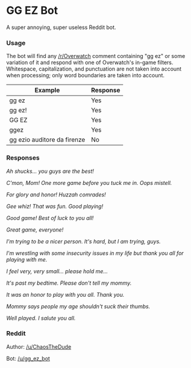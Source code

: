 # GG EZ Bot

A super annoying, super useless Reddit bot.

### Usage
The bot will find any [/r/Overwatch](http://reddit.com/r/Overwatch) comment containing "gg ez" or some variation of it and respond with one of Overwatch's in-game filters.  Whitespace, capitalization, and punctuation are not taken into account when processing; only word boundaries are taken into account.

| Example                     | Response      |
| --------------------------- | ------------- |
| gg ez                       | Yes           |
| gg ez!                      | Yes           |
| GG EZ                       | Yes           |
| ggez                        | Yes           |
| gg ezio auditore da firenze | No            |

### Responses
*Ah shucks... you guys are the best!*

*C'mon, Mom! One more game before you tuck me in. Oops mistell.*

*For glory and honor! Huzzah comrades!*

*Gee whiz! That was fun. Good playing!*

*Good game! Best of luck to you all!*

*Great game, everyone!*

*I'm trying to be a nicer person. It's hard, but I am trying, guys.*

*I'm wrestling with some insecurity issues in my life but thank you all for playing with me.*

*I feel very, very small... please hold me...*

*It's past my bedtime. Please don't tell my mommy.*

*It was an honor to play with you all. Thank you.*

*Mommy says people my age shouldn't suck their thumbs.*

*Well played. I salute you all.*

### Reddit
Author: [/u/ChaosTheDude](http://reddit.com/u/ChaosTheDude)

Bot: [/u/gg_ez_bot](http://reddit.com/u/gg_ez_bot)